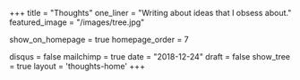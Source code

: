 +++
title = "Thoughts"
one_liner = "Writing about ideas that I obsess about."
featured_image = "/images/tree.jpg"

show_on_homepage = true 
homepage_order = 7

disqus = false
mailchimp = true
date = "2018-12-24"
draft = false
show_tree = true
layout = 'thoughts-home'
+++

